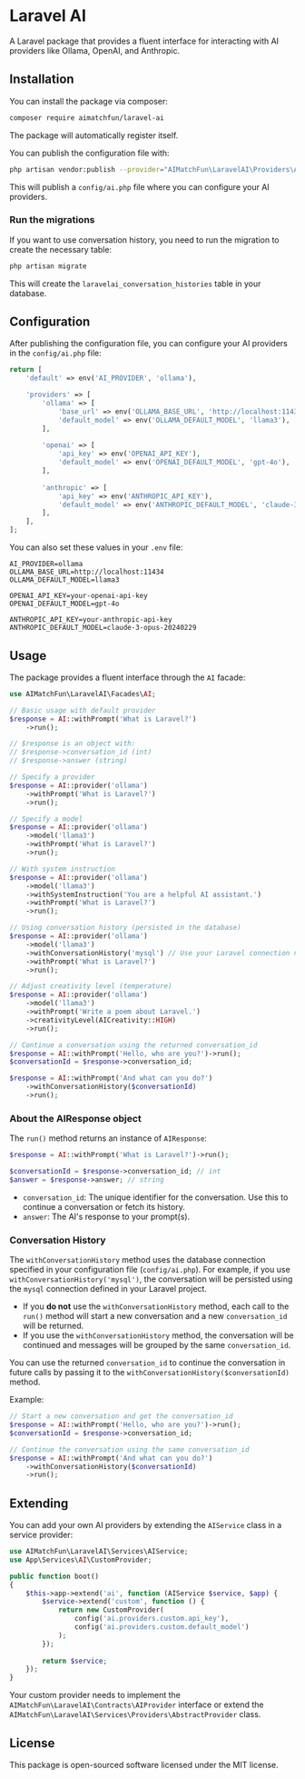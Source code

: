 # Laravel AI

A Laravel package that provides a fluent interface for interacting with AI providers like Ollama, OpenAI, and Anthropic.

## Installation

You can install the package via composer:

```bash
composer require aimatchfun/laravel-ai
```

The package will automatically register itself.

You can publish the configuration file with:

```bash
php artisan vendor:publish --provider="AIMatchFun\LaravelAI\Providers\AIServiceProvider" --tag="config"
```

This will publish a `config/ai.php` file where you can configure your AI providers.

### Run the migrations

If you want to use conversation history, you need to run the migration to create the necessary table:

```bash
php artisan migrate
```

This will create the `laravelai_conversation_histories` table in your database.

## Configuration

After publishing the configuration file, you can configure your AI providers in the `config/ai.php` file:

```php
return [
    'default' => env('AI_PROVIDER', 'ollama'),

    'providers' => [
        'ollama' => [
            'base_url' => env('OLLAMA_BASE_URL', 'http://localhost:11434'),
            'default_model' => env('OLLAMA_DEFAULT_MODEL', 'llama3'),
        ],
        
        'openai' => [
            'api_key' => env('OPENAI_API_KEY'),
            'default_model' => env('OPENAI_DEFAULT_MODEL', 'gpt-4o'),
        ],
        
        'anthropic' => [
            'api_key' => env('ANTHROPIC_API_KEY'),
            'default_model' => env('ANTHROPIC_DEFAULT_MODEL', 'claude-3-opus-20240229'),
        ],
    ],
];
```

You can also set these values in your `.env` file:

```
AI_PROVIDER=ollama
OLLAMA_BASE_URL=http://localhost:11434
OLLAMA_DEFAULT_MODEL=llama3

OPENAI_API_KEY=your-openai-api-key
OPENAI_DEFAULT_MODEL=gpt-4o

ANTHROPIC_API_KEY=your-anthropic-api-key
ANTHROPIC_DEFAULT_MODEL=claude-3-opus-20240229
```

## Usage

The package provides a fluent interface through the `AI` facade:

```php
use AIMatchFun\LaravelAI\Facades\AI;

// Basic usage with default provider
$response = AI::withPrompt('What is Laravel?')
    ->run();

// $response is an object with:
// $response->conversation_id (int)
// $response->answer (string)

// Specify a provider
$response = AI::provider('ollama')
    ->withPrompt('What is Laravel?')
    ->run();

// Specify a model
$response = AI::provider('ollama')
    ->model('llama3')
    ->withPrompt('What is Laravel?')
    ->run();

// With system instruction
$response = AI::provider('ollama')
    ->model('llama3')
    ->withSystemInstruction('You are a helpful AI assistant.')
    ->withPrompt('What is Laravel?')
    ->run();

// Using conversation history (persisted in the database)
$response = AI::provider('ollama')
    ->model('llama3')
    ->withConversationHistory('mysql') // Use your Laravel connection name
    ->withPrompt('What is Laravel?')
    ->run();

// Adjust creativity level (temperature)
$response = AI::provider('ollama')
    ->model('llama3')
    ->withPrompt('Write a poem about Laravel.')
    ->creativityLevel(AICreativity::HIGH)
    ->run();

// Continue a conversation using the returned conversation_id
$response = AI::withPrompt('Hello, who are you?')->run();
$conversationId = $response->conversation_id;

$response = AI::withPrompt('And what can you do?')
    ->withConversationHistory($conversationId)
    ->run();
```

### About the AIResponse object

The `run()` method returns an instance of `AIResponse`:

```php
$response = AI::withPrompt('What is Laravel?')->run();

$conversationId = $response->conversation_id; // int
$answer = $response->answer; // string
```

- `conversation_id`: The unique identifier for the conversation. Use this to continue a conversation or fetch its history.
- `answer`: The AI's response to your prompt(s).

### Conversation History

The `withConversationHistory` method uses the database connection specified in your configuration file (`config/ai.php`). For example, if you use `withConversationHistory('mysql')`, the conversation will be persisted using the `mysql` connection defined in your Laravel project.

- If you **do not** use the `withConversationHistory` method, each call to the `run()` method will start a new conversation and a new `conversation_id` will be returned.
- If you use the `withConversationHistory` method, the conversation will be continued and messages will be grouped by the same `conversation_id`.

You can use the returned `conversation_id` to continue the conversation in future calls by passing it to the `withConversationHistory($conversationId)` method.

Example:

```php
// Start a new conversation and get the conversation_id
$response = AI::withPrompt('Hello, who are you?')->run();
$conversationId = $response->conversation_id;

// Continue the conversation using the same conversation_id
$response = AI::withPrompt('And what can you do?')
    ->withConversationHistory($conversationId)
    ->run();
```

## Extending

You can add your own AI providers by extending the `AIService` class in a service provider:

```php
use AIMatchFun\LaravelAI\Services\AIService;
use App\Services\AI\CustomProvider;

public function boot()
{
    $this->app->extend('ai', function (AIService $service, $app) {
        $service->extend('custom', function () {
            return new CustomProvider(
                config('ai.providers.custom.api_key'),
                config('ai.providers.custom.default_model')
            );
        });
        
        return $service;
    });
}
```

Your custom provider needs to implement the `AIMatchFun\LaravelAI\Contracts\AIProvider` interface or extend the `AIMatchFun\LaravelAI\Services\Providers\AbstractProvider` class.

## License

This package is open-sourced software licensed under the MIT license.